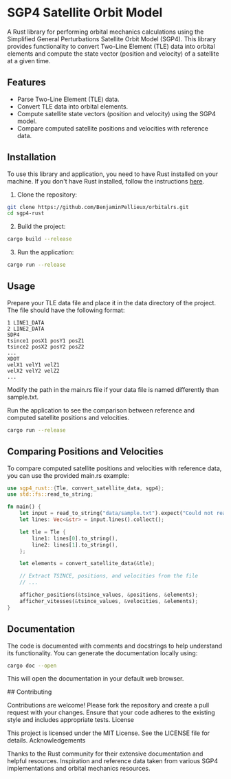 # SGP4 Satellite Orbit Model

A Rust library for performing orbital mechanics calculations using the Simplified General Perturbations Satellite Orbit Model (SGP4). This library provides functionality to convert Two-Line Element (TLE) data into orbital elements and compute the state vector (position and velocity) of a satellite at a given time.

## Features

- Parse Two-Line Element (TLE) data.
- Convert TLE data into orbital elements.
- Compute satellite state vectors (position and velocity) using the SGP4 model.
- Compare computed satellite positions and velocities with reference data.

## Installation
To use this library and application, you need to have Rust installed on your machine. If you don't have Rust installed, follow the instructions [here](https://www.rust-lang.org/tools/install).

1. Clone the repository:

```bash
git clone https://github.com/BenjaminPellieux/orbitalrs.git
cd sgp4-rust
```    

2. Build the project:
```bash
cargo build --release
```

3. Run the application:

```bash
cargo run --release
```

## Usage

Prepare your TLE data file and place it in the data directory of the project. The file should have the following format:

```
1 LINE1_DATA
2 LINE2_DATA
SDP4
tsince1 posX1 posY1 posZ1
tsince2 posX2 posY2 posZ2
...
XDOT
velX1 velY1 velZ1
velX2 velY2 velZ2
...

```

    
Modify the path in the main.rs file if your data file is named differently than sample.txt.

Run the application to see the comparison between reference and computed satellite positions and velocities.

```bash
cargo run --release
```

## Comparing Positions and Velocities

To compare computed satellite positions and velocities with reference data, you can use the provided main.rs example:

```rs
use sgp4_rust::{Tle, convert_satellite_data, sgp4};
use std::fs::read_to_string;

fn main() {
    let input = read_to_string("data/sample.txt").expect("Could not read file");
    let lines: Vec<&str> = input.lines().collect();

    let tle = Tle {
        line1: lines[0].to_string(),
        line2: lines[1].to_string(),
    };

    let elements = convert_satellite_data(&tle);

    // Extract TSINCE, positions, and velocities from the file
    // ...

    afficher_positions(&tsince_values, &positions, &elements);
    afficher_vitesses(&tsince_values, &velocities, &elements);
}
```


## Documentation

The code is documented with comments and docstrings to help understand its functionality. You can generate the documentation locally using:

```bash
cargo doc --open

```
This will open the documentation in your default web browser.

## Contributing

Contributions are welcome! Please fork the repository and create a pull request with your changes. Ensure that your code adheres to the existing style and includes appropriate tests.
License

This project is licensed under the MIT License. See the LICENSE file for details.
Acknowledgements

Thanks to the Rust community for their extensive documentation and helpful resources.
Inspiration and reference data taken from various SGP4 implementations and orbital mechanics resources.
